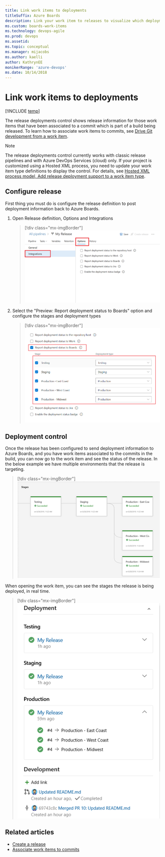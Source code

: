 ```yaml
---
title: Link work items to deployments
titleSuffix: Azure Boards
description: Link your work item to releases to visualize which deployments include your work items
ms.custom: boards-work-items  
ms.technology: devops-agile
ms.prod: devops
ms.assetid: 
ms.topic: conceptual
ms.manager: mijacobs
ms.author: kaelli
author: KathrynEE
monikerRange: 'azure-devops'
ms.date: 10/14/2018
--- 
```


# Link work items to deployments

[!INCLUDE [temp](../includes/version-vsts-only.md)]

The release deployments control shows release information for those work items that have been associated to a commit which is part of a build being released. To learn how to associate work items to commits, see [Drive Git development from a work item](../backlogs/connect-work-items-to-git-dev-ops.md).

> [!NOTE]  
> The release deployments control currently works with classic release pipelines and with Azure DevOps Services (cloud) only. If your project is customized using a Hosted XML process, you need to update your work item type definitions to display the control. For details, see [Hosted XML process model, Add release deployment support to a work item type](../../organizations/settings/work/hosted-xml-process-model.md#add-support-wit).

## Configure release

First thing you must do is configure the release definition to post deployment information back to Azure Boards. 

1. Open Release definition, Options and Integrations

   > [!div class="mx-imgBorder"]  
   > ![Release Settings](media/deployments-control/release-settings-1.png)

2. Select the "Preview: Report deployment status to Boards" option and configure the stages and deployment types

   > [!div class="mx-imgBorder"]  
   > ![Release Settings Stages](media/deployments-control/release-settings-stages-1.png)

## Deployment control

Once the release has been configured to send deployment information to Azure Boards, and you have work items associated to the commits in the build, you can now go to the work item and see the status of the release. In the below example we have multiple environments that the release is targeting.

> [!div class="mx-imgBorder"]  
> ![Release Settings Stages](media/deployments-control/releases-stages-1.png)

When opening the work item, you can see the stages the release is being deployed, in real time.

> [!div class="mx-imgBorder"]  
> ![Release Settings Stages](media/deployments-control/deployments-control-1.png)

## Related articles  

- [Create a release](../../pipelines/release/define-multistage-release-process.md)
- [Associate work items to commits](../backlogs/connect-work-items-to-git-dev-ops.md)


